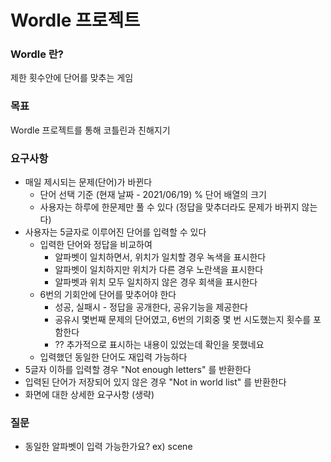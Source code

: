 # Wordle 프로젝트

### Wordle 란?
제한 횟수안에 단어를 맞추는 게임

### 목표
Wordle 프로젝트를 통해 코틀린과 친해지기

### 요구사항 
- 매일 제시되는 문제(단어)가 바뀐다
  - 단어 선택 기준 (현재 날짜 - 2021/06/19) % 단어 배열의 크기
  - 사용자는 하루에 한문제만 풀 수 있다 (정답을 맞추더라도 문제가 바뀌지 않는다)
- 사용자는 5글자로 이루어진 단어를 입력할 수 있다
  - 입력한 단어와 정답을 비교하여
    - 알파벳이 일치하면서, 위치가 일치할 경우 녹색을 표시한다
    - 알파벳이 일치하지만 위치가 다른 경우 노란색을 표시한다
    - 알파벳과 위치 모두 일치하지 않은 경우 회색을 표시한다
  - 6번의 기회안에 단어를 맞추어야 한다
    - 성공, 실패시 - 정답을 공개한다, 공유기능을 제공한다
    - 공유시 몇번째 문제의 단어였고, 6번의 기회중 몇 번 시도했는지 횟수를 포함한다
    - ?? 추가적으로 표시하는 내용이 있었는데 확인을 못했네요    
  - 입력했던 동일한 단어도 재입력 가능하다
- 5글자 이하를 입력할 경우 "Not enough letters" 를 반환한다
- 입력된 단어가 저장되어 있지 않은 경우 "Not in world list" 를 반환한다
- 화면에 대한 상세한 요구사항 (생략)

### 질문
- 동일한 알파벳이 입력 가능한가요? ex) scene
